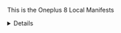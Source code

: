 This is the Oneplus 8 Local Manifests

<details>
$ mkdir .repo/local_manifests
  
$ cd .repo/local_manifests

$ wget https://raw.githubusercontent.com/killcmd/lm_instantnoodle/SparkOS-12.3/local_manifests/nissin_curry.xml
</details>
